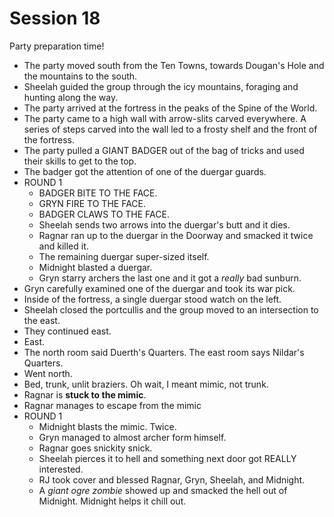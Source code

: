 
# Session 18
Party preparation time!
* The party moved south from the Ten Towns, towards Dougan's Hole and the mountains to the south.
* Sheelah guided the group through the icy mountains, foraging and hunting along the way.
* The party arrived at the fortress in the peaks of the Spine of the World.
* The party came to a high wall with arrow-slits carved everywhere. A series of steps carved into the wall led to a frosty shelf and the front of the fortress.
* The party pulled a GIANT BADGER out of the bag of tricks and used their skills to get to the top.
* The badger got the attention of one of the duergar guards.
* ROUND 1
	* BADGER BITE TO THE FACE.
	* GRYN FIRE TO THE FACE.
	* BADGER CLAWS TO THE FACE.
	* Sheelah sends two arrows into the duergar's butt and it dies.
	* Ragnar ran up to the duergar in the Doorway and smacked it twice and killed it.
	* The remaining duergar super-sized itself.
	* Midnight blasted a duergar.
	* Gryn starry archers the last one and it got a _really_ bad sunburn.
* Gryn carefully examined one of the duergar and took its war pick.
* Inside of the fortress, a single duergar stood watch on the left.
* Sheelah closed the portcullis and the group moved to an intersection  to the east.
* They continued east.
* East.
* The north room said Duerth's Quarters. The east room says Nildar's Quarters.
* Went north.
* Bed, trunk, unlit braziers. Oh wait, I meant mimic, not trunk.
* Ragnar is **stuck to the mimic**.
* Ragnar manages to escape from the mimic
* ROUND 1
	* Midnight blasts the mimic. Twice.
	* Gryn managed to almost archer form himself.
	* Ragnar goes snickity snick.
	* Sheelah pierces it to hell and something next door got REALLY interested.
	* RJ took cover and blessed Ragnar, Gryn, Sheelah, and Midnight.
	* A _giant ogre zombie_ showed up and smacked the hell out of Midnight. Midnight helps it chill out.
<!--stackedit_data:
eyJoaXN0b3J5IjpbNjA5ODE0Mjk5LC0xOTY5NTQ0MzcyLC0xMT
A5MTY3NjU1LDIwOTYxMDM3NTgsLTc5NjE5MDU4MCw4NDAzMjYx
MTgsLTEzNDY1ODQzOTMsODY5NDcxMTY3LDgzOTYwNzk0MywzNz
MxNDk0NiwtMTk0OTE4ODU0NCwxNDAwNDEzMjg5XX0=
-->